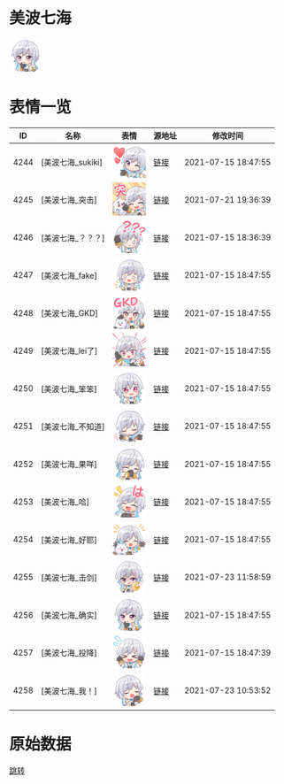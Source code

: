 # 美波七海

<img src="./cover.png" height="60" alt="cover" />

# 表情一览

|ID|名称|表情|源地址|修改时间|
|----|----|----|----|----|
|4244|[美波七海_sukiki]|<img src="./pic/004244_%5B美波七海_sukiki%5D.png" height="60" alt="sukiki"/>|[链接](http://i0.hdslb.com/bfs/emote/3e87cde7f77a1a910d94071531b61a32d48a9a5d.png)|2021-07-15 18:47:55|
|4245|[美波七海_突击]|<img src="./pic/004245_%5B美波七海_突击%5D.png" height="60" alt="突击"/>|[链接](http://i0.hdslb.com/bfs/emote/ed51345dd333045103188c9fa01fb9ec8dee8511.png)|2021-07-21 19:36:39|
|4246|[美波七海_？？？]|<img src="./pic/004246_%5B美波七海_？？？%5D.png" height="60" alt="？？？"/>|[链接](http://i0.hdslb.com/bfs/emote/2f8fe319402a9739ae9b38d5aa1f0260ffb2fe88.png)|2021-07-15 18:36:39|
|4247|[美波七海_fake]|<img src="./pic/004247_%5B美波七海_fake%5D.png" height="60" alt="fake"/>|[链接](http://i0.hdslb.com/bfs/emote/f7e854b27ff35b45caf98a9aa03055a668acbe5d.png)|2021-07-15 18:47:55|
|4248|[美波七海_GKD]|<img src="./pic/004248_%5B美波七海_GKD%5D.png" height="60" alt="GKD"/>|[链接](http://i0.hdslb.com/bfs/emote/a1a697ffff43aff005e5d15977ba84859823dbee.png)|2021-07-15 18:47:55|
|4249|[美波七海_lei了]|<img src="./pic/004249_%5B美波七海_lei了%5D.png" height="60" alt="lei了"/>|[链接](http://i0.hdslb.com/bfs/emote/0144f26eec7ff681d69f0cceb7e8406a3b533906.png)|2021-07-15 18:47:55|
|4250|[美波七海_笨笨]|<img src="./pic/004250_%5B美波七海_笨笨%5D.png" height="60" alt="笨笨"/>|[链接](http://i0.hdslb.com/bfs/emote/34c9f1b2de8eda3396c16526d2c7de06ac9510b6.png)|2021-07-15 18:47:55|
|4251|[美波七海_不知道]|<img src="./pic/004251_%5B美波七海_不知道%5D.png" height="60" alt="不知道"/>|[链接](http://i0.hdslb.com/bfs/emote/f03f4bf5a57b7698f9c0cd2ab2261e62bd1bcfaf.png)|2021-07-15 18:47:55|
|4252|[美波七海_果咩]|<img src="./pic/004252_%5B美波七海_果咩%5D.png" height="60" alt="果咩"/>|[链接](http://i0.hdslb.com/bfs/emote/5a32361c905d14702b53a8ab7046e3e0c1bf144d.png)|2021-07-15 18:47:55|
|4253|[美波七海_哈]|<img src="./pic/004253_%5B美波七海_哈%5D.png" height="60" alt="哈"/>|[链接](http://i0.hdslb.com/bfs/emote/d941d50dacf1d3e967c598559a004c751a6927e0.png)|2021-07-15 18:47:55|
|4254|[美波七海_好耶]|<img src="./pic/004254_%5B美波七海_好耶%5D.png" height="60" alt="好耶"/>|[链接](http://i0.hdslb.com/bfs/emote/ecc3e0dba79487656908d373cba451a624cea773.png)|2021-07-15 18:47:55|
|4255|[美波七海_击剑]|<img src="./pic/004255_%5B美波七海_击剑%5D.png" height="60" alt="击剑"/>|[链接](http://i0.hdslb.com/bfs/emote/95ccd12c1b34add9712120c3385af70e36905ef2.png)|2021-07-23 11:58:59|
|4256|[美波七海_确实]|<img src="./pic/004256_%5B美波七海_确实%5D.png" height="60" alt="确实"/>|[链接](http://i0.hdslb.com/bfs/emote/6b2b7f494574237588f984b1ea7721c655e6d541.png)|2021-07-15 18:47:55|
|4257|[美波七海_投降]|<img src="./pic/004257_%5B美波七海_投降%5D.png" height="60" alt="投降"/>|[链接](http://i0.hdslb.com/bfs/emote/2d18b8f98e1dfcf326905a4e34c0a4a2e5f99fc9.png)|2021-07-15 18:47:39|
|4258|[美波七海_我！]|<img src="./pic/004258_%5B美波七海_我！%5D.png" height="60" alt="我！"/>|[链接](http://i0.hdslb.com/bfs/emote/9e429d368f87e7377f28fc684ae5b98b68b72f03.png)|2021-07-23 10:53:52|

# 原始数据

[跳转](./raw.json)

